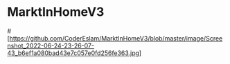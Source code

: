# MarktInHomeV3


#[https://github.com/CoderEslam/MarktInHomeV3/blob/master/image/Screenshot_2022-06-24-23-26-07-43_b6ef1a080bad43e7c057e0fd256fe363.jpg]
